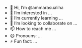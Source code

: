 - 👋 Hi, I’m @ammarasualiha
- 👀 I’m interested in ...
- 🌱 I’m currently learning ...
- 💞️ I’m looking to collaborate on ...
- 📫 How to reach me ...
- 😄 Pronouns: ...
- ⚡ Fun fact: ...

<!---
ammarasualiha/ammarasualiha is a ✨ special ✨ repository because its `README.md` (this file) appears on your GitHub profile.
You can click the Preview link to take a look at your changes.
--->
